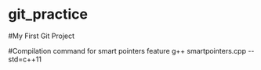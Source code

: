 # git_practice
#My First Git Project

#Compilation command for smart pointers feature
g++  smartpointers.cpp  --std=c++11
